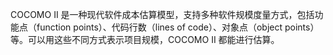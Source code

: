 COCOMO II 是一种现代软件成本估算模型，支持多种软件规模度量方式，包括功能点（function points）、代码行数（lines of code）、对象点（object points）等。可以用这些不同方式表示项目规模，COCOMO II 都能进行估算。